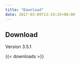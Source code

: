 ```yaml
---
title: "Download"
date: 2017-03-09T13:19:25+08:00
---
```

## Download

Version 3.5.1

{{< downloads >}}
